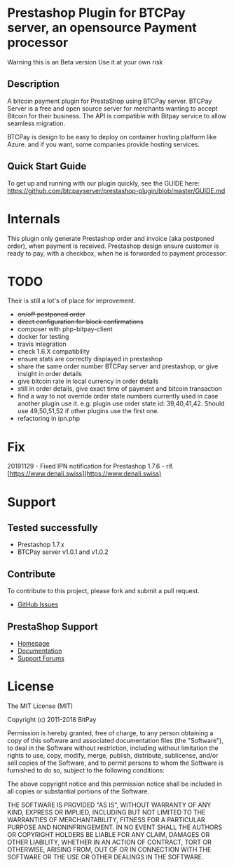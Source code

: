 # Prestashop Plugin for BTCPay server, an opensource Payment processor

Warning this is an Beta version
Use it at your own risk

## Description

A bitcoin payment plugin for PrestaShop using BTCPay server.
BTCPay Server is a free and open source server for merchants wanting to accept Bitcoin for their business.
The API is compatible with Bitpay service to allow seamless migration.

BTCPay is design to be easy to deploy on container hosting platform like Azure.
and if you want, some companies provide hosting services.

## Quick Start Guide

To get up and running with our plugin quickly, see the GUIDE here: https://github.com/btcpayserver/prestashop-plugin/blob/master/GUIDE.md


# Internals

This plugin only generate Prestashop order and invoice (aka postponed order), when payment is received.
Prestashop design ensure customer is ready to pay, with a checkbox, when he is forwarded to payment processor.


# TODO
Their is still a lot's of place for improvement.
* ~~on/off postponed order~~
* ~~direct configuration for block confirmations~~
* composer with php-bitpay-client
* docker for testing
* travis integration
* check 1.6.X compatibility
* ensure stats are correctly displayed in prestashop
* share the same order number BTCPay server and prestashop, or give insight in order details
* give bitcoin rate in local currency in order details
* still in order details, give exact time of payment and bitcoin transaction
* find a way to not override order state numbers currently used in case another plugin use it.
e.g: plugin use order state id: 39,40,41,42.  Should use 49,50,51,52 if other plugins use the first one.
* refactoring in ipn.php

# Fix

20191129 - Fixed IPN notification for Prestashop 1.7.6 - rif. [https://www.denali.swiss](https://www.denali.swiss)

# Support

## Tested successfully
* Prestashop 1.7.x
* BTCPay server v1.0.1 and v1.0.2

## Contribute

To contribute to this project, please fork and submit a pull request.
* [GitHub Issues](https://github.com/btcpayserver/prestashop-plugin/issues)

## PrestaShop Support

* [Homepage](http://www.prestashop.com)
* [Documentation](http://doc.prestashop.com/)
* [Support Forums](http://www.prestashop.com/forums/)


# License

The MIT License (MIT)

Copyright (c) 2011-2018 BitPay

Permission is hereby granted, free of charge, to any person obtaining a copy
of this software and associated documentation files (the "Software"), to deal
in the Software without restriction, including without limitation the rights
to use, copy, modify, merge, publish, distribute, sublicense, and/or sell
copies of the Software, and to permit persons to whom the Software is
furnished to do so, subject to the following conditions:

The above copyright notice and this permission notice shall be included in
all copies or substantial portions of the Software.

THE SOFTWARE IS PROVIDED "AS IS", WITHOUT WARRANTY OF ANY KIND, EXPRESS OR
IMPLIED, INCLUDING BUT NOT LIMITED TO THE WARRANTIES OF MERCHANTABILITY,
FITNESS FOR A PARTICULAR PURPOSE AND NONINFRINGEMENT. IN NO EVENT SHALL THE
AUTHORS OR COPYRIGHT HOLDERS BE LIABLE FOR ANY CLAIM, DAMAGES OR OTHER
LIABILITY, WHETHER IN AN ACTION OF CONTRACT, TORT OR OTHERWISE, ARISING FROM,
OUT OF OR IN CONNECTION WITH THE SOFTWARE OR THE USE OR OTHER DEALINGS IN
THE SOFTWARE.
